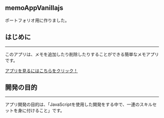 ## memoAppVanillajs
ポートフォリオ用に作りました。

## はじめに
***
このアプリは、メモを追加したり削除したりすることができる簡単なメモアプリです。

[アプリを見るにはこちらをクリック！](memo-app-vanillajs.vercel.app"簡単メモアプリ")

## 開発の目的
***
アプリ開発の目的は、「JavaScriptを使用した開発をする中で、一連のスキルセットを身に付けること」です。
